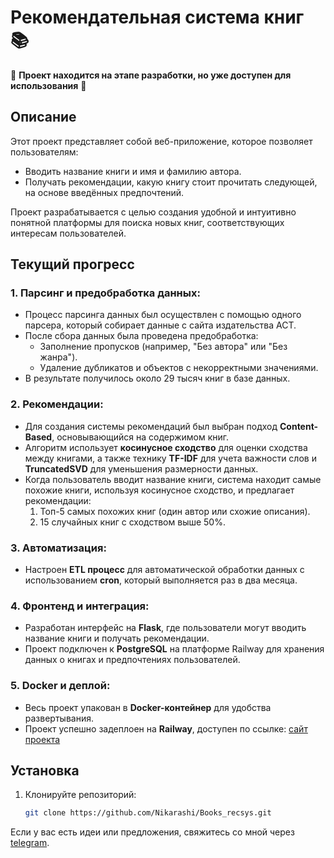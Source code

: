 # Рекомендательная система книг 📚

🚧 **Проект находится на этапе разработки, но уже доступен для использования** 🚧

## Описание

Этот проект представляет собой веб-приложение, которое позволяет пользователям:

- Вводить название книги и имя и фамилию автора.
- Получать рекомендации, какую книгу стоит прочитать следующей, на основе введённых предпочтений.

Проект разрабатывается с целью создания удобной и интуитивно понятной платформы для поиска новых книг, соответствующих интересам пользователей.

## Текущий прогресс

### 1. **Парсинг и предобработка данных:**

- Процесс парсинга данных был осуществлен с помощью одного парсера, который собирает данные с сайта издательства АСТ.
- После сбора данных была проведена предобработка:
  - Заполнение пропусков (например, "Без автора" или "Без жанра").
  - Удаление дубликатов и объектов с некорректными значениями.
- В результате получилось около 29 тысяч книг в базе данных.

### 2. **Рекомендации:**
- Для создания системы рекомендаций был выбран подход **Content-Based**, основывающийся на содержимом книг.
- Алгоритм использует **косинусное сходство** для оценки сходства между книгами, а также технику **TF-IDF** для учета важности слов и **TruncatedSVD** для уменьшения размерности данных.
- Когда пользователь вводит название книги, система находит самые похожие книги, используя косинусное сходство, и предлагает рекомендации:
  1. Топ-5 самых похожих книг (один автор или схожие описания).
  2. 15 случайных книг с сходством выше 50%.

### 3. **Автоматизация:**
- Настроен **ETL процесс** для автоматической обработки данных с использованием **cron**, который выполняется раз в два месяца.

### 4. **Фронтенд и интеграция:**
- Разработан интерфейс на **Flask**, где пользователи могут вводить название книги и получать рекомендации.
- Проект подключен к **PostgreSQL** на платформе Railway для хранения данных о книгах и предпочтениях пользователей.

### 5. **Docker и деплой:**
- Весь проект упакован в **Docker-контейнер** для удобства развертывания.
- Проект успешно задеплоен на **Railway**, доступен по ссылке: [сайт проекта](https://booksrecsys-production.up.railway.app/)

## Установка

1. Клонируйте репозиторий:
   ```bash
   git clone https://github.com/Nikarashi/Books_recsys.git

Если у вас есть идеи или предложения, свяжитесь со мной через [telegram](https://t.me/Nikarashi).